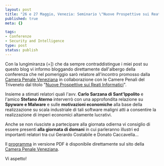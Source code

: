 ```yaml
--- 
layout: post
title: "26 e 27 Maggio, Venezia: Seminario \"Nuove Prospettive sui Reati Informatici\""
published: true
meta: {}

tags: 
- Conferenze
- Security and Intelligence
type: post
status: publish
---
```

Con la lungimiranza (=]) che da sempre contraddistingue i miei post su questo blog vi informo bloggando direttamente dall'albergo della conferenza che nel pomeriggio sarò relatore all'incontro promosso dalla [Camera Penale Veneziana](http://www.camerapenaleveneziana.it) in collaborazione con le Camere Penali del Triveneto dal titolo "[Nuove Prospettive sui Reati Informatici](http://www.camerapenaleveneziana.it/doc/908.pdf)".  

Insieme a stimati relatori quali l'avv. **Carlo Sarzana di Sant'Ippolito** e l'amico **Stefano Aterno** interverrò con una approfondita relazione su **Spyware e Malware** e sulle **motivazioni economiche** alla base della realizzazione su scala industriale di tali software maligni atti a consentire la realizzazione di imperi economici altamente lucrativi.  

Anche se non riusciste a partecipare alla giornata odierna vi consiglio di essere presenti **alla giornata di domani** in cui parleranno illustri ed importanti relatori tra cui Gerardo Costabile e Donato Caccavella...  

Il [programma](http://www.camerapenaleveneziana.it/doc/908.pdf) in versione PDF è disponibile direttamente sul sito della [Camera Penale Veneziana](http://www.camerapenaleveneziana.it/doc/908.pdf).  

Vi aspetto! 
